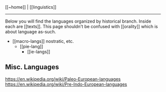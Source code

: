 [[~home]] | [[linguistics]]

---

Below you will find the languages organized by historical branch. Inside each are [[texts]]. This page shouldn't be confused with [[orality]] which is about language as-such.

- [[macro-langs]] nostratic, etc.
	- [[pie-lang]]
		- [[ie-langs]]



## Misc. Languages
https://en.wikipedia.org/wiki/Paleo-European-languages
https://en.wikipedia.org/wiki/Pre-Indo-European-languages